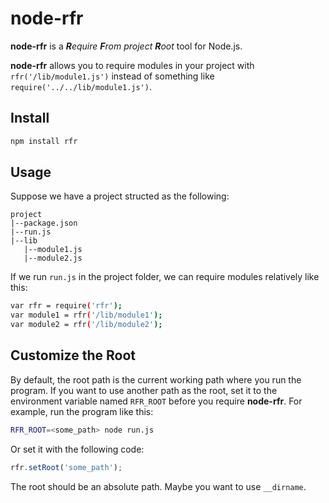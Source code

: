 node-rfr
========

**node-rfr** is a *<b>R</b>equire <b>F</b>rom project <b>R</b>oot* tool for Node.js.

**node-rfr** allows you to require modules in your project with ```rfr('/lib/module1.js')``` instead of something like ```require('../../lib/module1.js')```.

Install
-------

```bash
npm install rfr
```

Usage
-----

Suppose we have a project structed as the following:

```
project
|--package.json
|--run.js
|--lib
   |--module1.js
   |--module2.js
```

If we run ```run.js``` in the project folder, we can require modules relatively like this:

```bash
var rfr = require('rfr');
var module1 = rfr('/lib/module1');
var module2 = rfr('/lib/module2');
```

Customize the Root
------------

By default, the root path is the current working path where you run the program. If you want to use another path as the root, set it to the environment variable named ```RFR_ROOT``` before you require **node-rfr**. For example, run the program like this:

```bash
RFR_ROOT=<some_path> node run.js
```

Or set it with the following code:

```javascript
rfr.setRoot('some_path');
```

The root should be an absolute path. Maybe you want to use ```__dirname```.
